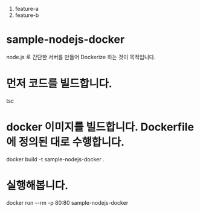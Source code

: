 1. feature-a
2. feature-b


# sample-nodejs-docker

node.js 로 간단한 서버를 만들어 Dockerize 하는 것이 목적입니다.

# 먼저 코드를 빌드합니다.
tsc 

# docker 이미지를 빌드합니다. Dockerfile 에 정의된 대로 수행합니다.
docker build -t sample-nodejs-docker .

# 실행해봅니다.
docker run --rm -p 80:80 sample-nodejs-docker

